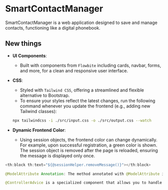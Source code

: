 # SmartContactManager

SmartContactManager is a web application designed to save and manage contacts, functioning like a digital phonebook.

## New things

- **UI Components**: 
  - Built with components from `Flowbite` including cards, navbar, forms, and more, for a clean and responsive user interface.
  
- **CSS**:
  - Styled with `Tailwind CSS`, offering a streamlined and flexible alternative to Bootstrap.
  -  To ensure your styles reflect the latest changes, run the following command whenever you update the frontend (e.g., adding new Tailwind classes):

    ```bash
    npx tailwindcss -i ./src/input.css -o ./src/output.css --watch


- **Dynamic Frontend Color**:
  - Using session objects, the frontend color can change dynamically. For example, upon successful registration, a green color is shown. The session object is removed after the page is reloaded, ensuring the message is displayed only once.

``` java 
<th:block th:text="${@sessionHelper.removeMessage()}"></th:block>

@ModelAttribute Annotation: The method annotated with @ModelAttribute is automatically invoked before any request handler methods in the controller. This allows you to add common attributes (like user details) to the Model, making them accessible across different views.

@ControllerAdvice is a specialized component that allows you to handle exceptions and apply model attributes across multiple controllers in a consistent way. It helps to centralize common logic, such as exception handling and shared data, across all controllers in your application.